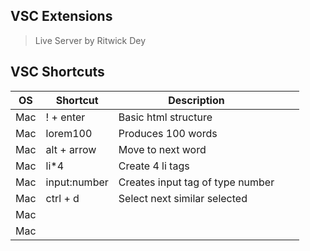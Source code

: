## **VSC Extensions**
> Live Server by Ritwick Dey

## **VSC Shortcuts**
|OS|Shortcut|Description|   |   |
|---|---|---|---|---|
| Mac  | ! + enter  | Basic html structure  |   |   |
| Mac  | lorem100  | Produces 100 words  |   |   |
| Mac  |  alt + arrow | Move to next word  |   |   |
| Mac  | li*4 | Create 4 li tags |   |   |
| Mac  | input:number  | Creates input tag of type number |   |   |
| Mac  | ctrl + d | Select next similar selected  |   |   |
| Mac  |   |   |   |   |
| Mac  |   |   |   |   |